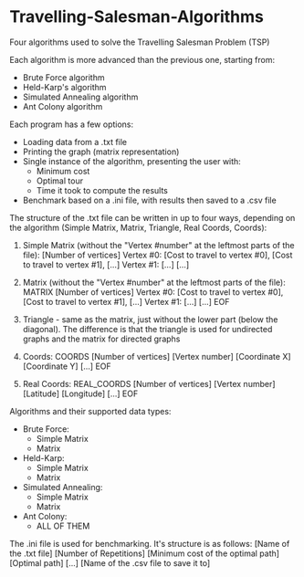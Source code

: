 # Travelling-Salesman-Algorithms
Four algorithms used to solve the Travelling Salesman Problem (TSP)

Each algorithm is more advanced than the previous one, starting from:
- Brute Force algorithm
- Held-Karp's algorithm
- Simulated Annealing algorithm
- Ant Colony algorithm

Each program has a few options:
- Loading data from a .txt file
- Printing the graph (matrix representation)
- Single instance of the algorithm, presenting the user with:
  - Minimum cost
  - Optimal tour
  - Time it took to compute the results
- Benchmark based on a .ini file, with results then saved to a .csv file


The structure of the .txt file can be written in up to four ways, depending on the algorithm (Simple Matrix, Matrix, Triangle, Real Coords, Coords):

1. Simple Matrix (without the "Vertex #number" at the leftmost parts of the file):
[Number of vertices]
Vertex #0: [Cost to travel to vertex #0], [Cost to travel to vertex #1], [...]
Vertex #1: [...]
[...]

2. Matrix (without the "Vertex #number" at the leftmost parts of the file):
MATRIX
[Number of vertices]
Vertex #0: [Cost to travel to vertex #0], [Cost to travel to vertex #1], [...]
Vertex #1: [...]
[...]
EOF

3. Triangle - same as the matrix, just without the lower part (below the diagonal). The difference is that the triangle is used for undirected graphs and the matrix for directed graphs

4. Coords:
COORDS
[Number of vertices]
[Vertex number] [Coordinate X] [Coordinate Y]
[...]
EOF

5. Real Coords:
REAL_COORDS
[Number of vertices]
[Vertex number] [Latitude] [Longitude]
[...]
EOF

Algorithms and their supported data types:
- Brute Force:
  - Simple Matrix
  - Matrix
- Held-Karp:
  - Simple Matrix
  - Matrix
- Simulated Annealing:
  - Simple Matrix
  - Matrix
- Ant Colony:
  - ALL OF THEM


The .ini file is used for benchmarking. It's structure is as follows:
[Name of the .txt file] [Number of Repetitions] [Minimum cost of the optimal path] [Optimal path]
[...]
[Name of the .csv file to save it to]
